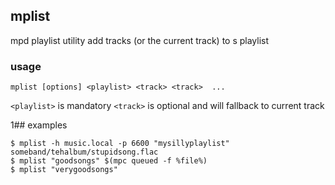 ## mplist

mpd playlist utility
add tracks (or the current track) to s playlist

### usage

`mplist [options] <playlist> <track> <track>  ...`

`<playlist>` is mandatory
`<track>` is optional and will fallback to current track


1## examples

```
$ mplist -h music.local -p 6600 "mysillyplaylist" someband/tehalbum/stupidsong.flac
$ mplist "goodsongs" $(mpc queued -f %file%)
$ mplist "verygoodsongs"
```
